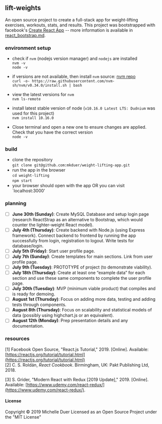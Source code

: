 ## **lift**-weights

An open source project to create a full-stack app for weight-lifting exercises, workouts, stats, and results. This project was bootstrapped with facebook's [Create React App](https://github.com/facebook/create-react-app) -- more information is available in [react\_bootstrap.md](react_bootstrap.md).

### environment setup

* check if `nvm` (nodejs version manager) and `nodejs` are installed  
`nvm -v`  
`node -v`  

* if versions are not available, then install `nvm` source: [nvm repo](https://github.com/nvm-sh/nvm)   
`curl -o- https://raw.githubusercontent.com/nvm-sh/nvm/v0.34.0/install.sh | bash`  

* view the latest versions for `nvm `  
`nvm ls-remote`  

* install latest stable version of node (`v10.16.0 Latest LTS: Dudnium` was used for this project)  
`nvm install 10.16.0 ` 

* Close terminal and open a new one to ensure changes are applied. Check that you have the correct version  
`node -v  `


### build

* clone the repository   
`git clone git@github.com:mkduer/weight-lifting-app.git ` 
* run the app in the browser  
  `cd weight-lifting `  
  `npm start`  
* your browser should open with the app OR you can visit `localhost:3000'  


### planning
- [ ] **June 30th (Sunday)**: Create MySQL Database and setup login page (research ReactStrap as an alternative to Bootstrap, which would counter the lighter-weight React model).
- [ ] **July 4th (Thursday)**: Create backend with Node.js (using Express framework). Connect backend to frontend by running the app successfully from login, registration to logout. Write tests for database/login.
- [ ] **July 5th (Friday)**: Start user profile page. 
- [ ] **July 7th (Sunday)**: Create templates for main sections. Link from user profile page.
- [ ] **July 9th (Tuesday)**: PROTOTYPE of project (to demonstrate viability).
- [ ] **July 18th (Thursday)**: Create at least one “example data” for each section and use these same components to complete the user profile page.
- [ ] **July 30th (Tuesday)**: MVP (minimum viable product) that compiles and is ready for demoing.
- [ ] **August 1st (Thursday)**: Focus on adding more data, testing and adding tests through components. 
- [ ] **August 8th (Thursday)**: Focus on scalability and statistical models of data (possibly using highchart.js or an equivalent).
- [ ] **August 12th (Monday)**: Prep presentation details and any documentation.  

### resources
[1] Facebook Open Source, "React.js Tutorial," 2019. [Online]. Available: [https://reactjs.org/tutorial/tutorial.html](https://reactjs.org/tutorial/tutorial.html)  
[2] C. S. Roldán, *React Cookbook*. Birmingham, UK: Pakt Publishing Ltd, 2018.  

[3] S. Grider, "Modern React with Redux [2019 Update]," 2019. [Online]. Available: [https://www.udemy.com/react-redux/](https://www.udemy.com/react-redux/).

#### License
Copyright © 2019 Michelle Duer
Licensed as an Open Source Project under the "MIT License" 
